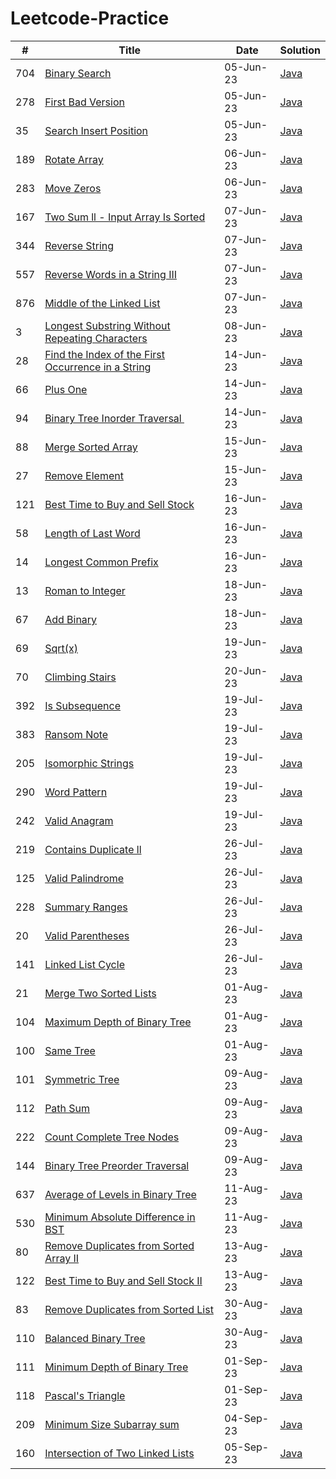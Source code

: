 # Leetcode-Practice

| # | Title                                                                                                                                                                                                   | Date      | Solution |
| ------ | ------------------------------------------------------------------------------------------------------------------------------------------------------------------------------------------------------- | --------- |--------- |
| 704    | [Binary Search](https://leetcode.com/problems/binary-search/description/?envType=study-plan&envId=algorithm-i&plan=algorithm)                                                                           | 05-Jun-23 | [Java](/BinarySearch/704_Binary_Search.java)|
| 278    | [First Bad Version](https://leetcode.com/problems/first-bad-version/description/?envType=study-plan&envId=algorithm-i&plan=algorithm)                                                                   | 05-Jun-23 |[Java](/BinarySearch/278_First_Bad_Version.java)|
| 35     | [Search Insert Position](https://leetcode.com/problems/search-insert-position/description/?envType=study-plan&envId=algorithm-i&plan=algorithm)                                                         | 05-Jun-23 |[Java](/BinarySearch/35_Search_Insert_Position.java)|
| 189    | [Rotate Array](https://leetcode.com/problems/rotate-array/description/?envType=study-plan&envId=algorithm-i&plan=algorithm)                                                                             | 06-Jun-23 |[Java](/TwoPointers/189_Rotate_Array.java)|
| 283    | [Move Zeros](https://leetcode.com/problems/move-zeroes/description/?envType=study-plan&envId=algorithm-i&plan=algorithm)                                                                                | 06-Jun-23 |[Java](/TwoPointers/283_Move_Zeros.java)|
| 167    | [Two Sum ll - Input Array Is Sorted](https://leetcode.com/problems/two-sum-ii-input-array-is-sorted/description/?envType=study-plan&envId=algorithm-i&plan=algorithm)                                   | 07-Jun-23 |[Java](/TwoPointers/167_Two_Sum_ll.java)|
| 344    | [Reverse String](https://leetcode.com/problems/reverse-string/description/?envType=study-plan&envId=algorithm-i&plan=algorithm)                                                                         | 07-Jun-23 |[Java](/TwoPointers/344_Reverse_String.java)|
| 557    | [Reverse Words in a String III](https://leetcode.com/problems/reverse-words-in-a-string-iii/description/?envType=study-plan&envId=algorithm-i&plan=algorithm)                                          | 07-Jun-23 |[Java](/TwoPointers/557_Reverse_Words_in_a_String_lll.java)|
| 876    | [Middle of the Linked List](https://leetcode.com/problems/middle-of-the-linked-list/description/?envType=study-plan&envId=algorithm-i&plan=algorithm)                                                   | 07-Jun-23 |[Java](/TwoPointers/876_Middle_of_the_Linked_List.java)|
| 3      | [Longest Substring Without Repeating Characters](https://leetcode.com/problems/longest-substring-without-repeating-characters/description/?envType=study-plan&envId=algorithm-i&plan=algorithm)         | 08-Jun-23 |[Java](/SlidingWindow/3_Longest_Substring_Without_Repeating_Characters.java)|
| 28     | [Find the Index of the First Occurrence in a String](https://leetcode.com/problems/find-the-index-of-the-first-occurrence-in-a-string/description/?envType=featured-list&envId=top-interview-questions) | 14-Jun-23 |[Java](/TwoPointers/28_Find_Index_of_First_Occurence_in_String.java)|
| 66     | [Plus One](https://leetcode.com/problems/plus-one/description/?envType=featured-list&envId=top-interview-questions)                                                                                     | 14-Jun-23 |[Java](/Others/66_Plus_One.java)|
| 94     | [Binary Tree Inorder Traversal  ](https://leetcode.com/problems/binary-tree-inorder-traversal/description/?envType=featured-list&envId=top-interview-questions)                                         | 14-Jun-23 |[Java](/BinaryTree/94_Binary_Tree_Inorder_Traversal.java)|
| 88     | [Merge Sorted Array](https://leetcode.com/problems/merge-sorted-array/description/?envType=study-plan-v2&envId=top-interview-150)                                                                       | 15-Jun-23 |[Java](/TwoPointers/88_Merged_Sorted_Array.java)|
| 27     | [Remove Element](https://leetcode.com/problems/remove-element/description/?envType=study-plan-v2&envId=top-interview-150)                                                                               | 15-Jun-23 |[Java](/TwoPointers/22_Remove_Element.java)|
| 121    | [Best Time to Buy and Sell Stock](https://leetcode.com/problems/best-time-to-buy-and-sell-stock/description/?envType=study-plan-v2&envId=top-interview-150)                                             | 16-Jun-23 |[Java](/DP/121_Best_Time_to_Buy_and_Sell_Stock.java)|
| 58     | [Length of Last Word](https://leetcode.com/problems/length-of-last-word/description/?envType=study-plan-v2&envId=top-interview-150)                                                                     | 16-Jun-23 |[Java](/Others/58_Length_of_Last_Word.java)|
| 14     | [Longest Common Prefix](https://leetcode.com/problems/longest-common-prefix/description/?envType=study-plan-v2&envId=top-interview-150)                                                                 | 16-Jun-23 |[Java](/Others/14_Longest_Common_Prefix.java)|
| 13     | [Roman to Integer](https://leetcode.com/problems/roman-to-integer/description/)                                                                                                                         | 18-Jun-23 |[Java](/HashTable/13_Roman_to_Integer.java)|
| 67     | [Add Binary](https://leetcode.com/problems/add-binary/)                                                                                                                                                 | 18-Jun-23 |[Java](/Others/67_Add_Binary.java)|
| 69     | [Sqrt(x)](https://leetcode.com/problems/sqrtx/description/)                                                                                                                                             | 19-Jun-23 |[Java](/BinarySearch/69_sqrt_x.java)|
| 70     | [Climbing Stairs](https://leetcode.com/problems/climbing-stairs/description/)                                                                                                                           | 20-Jun-23 |[Java](/DP/70_Climbing_Stairs.java)|
| 392    | [Is Subsequence](https://leetcode.com/problems/is-subsequence/description/?envType=study-plan-v2&envId=top-interview-150)                                                                               | 19-Jul-23 |[Java](/TwoPointers/392_Is_Subsequence.java)|
| 383    | [Ransom Note](https://leetcode.com/problems/ransom-note/description/?envType=study-plan-v2&envId=top-interview-150)                                                                                     | 19-Jul-23 |[Java](/HashTable/383_Ransom_Note.java)|
| 205    | [Isomorphic Strings](https://leetcode.com/problems/isomorphic-strings/description/?envType=study-plan-v2&envId=top-interview-150)                                                                       | 19-Jul-23 |[Java](/HashTable/205_Isomorphic_Strings.java)|
| 290    | [Word Pattern](https://leetcode.com/problems/word-pattern/description/?envType=study-plan-v2&envId=top-interview-150)                                                                                   | 19-Jul-23 |[Java](/HashTable/290_Word_Pattern.java)|
| 242    | [Valid Anagram](https://leetcode.com/problems/valid-anagram/submissions/998984979/?envType=study-plan-v2&envId=top-interview-150)                                                                       | 19-Jul-23 |[Java](/HashTable/242_Valid_Anagram.java)|
| 219    | [Contains Duplicate ll](https://leetcode.com/problems/contains-duplicate-ii/description/?envType=study-plan-v2&envId=top-interview-150)                                                                 | 26-Jul-23 |[Java](/HashTable/219_Contains_Duplicate_ll.java)|
| 125    | [Valid Palindrome](https://leetcode.com/problems/valid-palindrome/description/?envType=study-plan-v2&envId=top-interview-150)                                                                           | 26-Jul-23 |[Java](/TwoPointers/125_Valid_Palindrome.java)|
| 228    | [Summary Ranges](https://leetcode.com/problems/summary-ranges/description/?envType=study-plan-v2&envId=top-interview-150)                                                                               | 26-Jul-23 |[Java](/Others/228_Summary_Ranges.java)|
| 20     | [Valid Parentheses](https://leetcode.com/problems/valid-parentheses/description/?envType=study-plan-v2&envId=top-interview-150)                                                                         | 26-Jul-23 |[Java](/Others/20_Valid_Parenthesis.java)|
| 141    | [Linked List Cycle](https://leetcode.com/problems/linked-list-cycle/description/?envType=study-plan-v2&envId=top-interview-150)                                                                         | 26-Jul-23 |[Java](/LinkedList/141_Linked_List_Cycle.java)|
| 21     | [Merge Two Sorted Lists](https://leetcode.com/problems/merge-two-sorted-lists/description/?envType=study-plan-v2&envId=top-interview-150)                                                               | 01-Aug-23 |[Java](/LinkedList/21_Merge_Two_Sorted_Lists.java)|
| 104    | [Maximum Depth of Binary Tree](https://leetcode.com/problems/maximum-depth-of-binary-tree/description/?envType=study-plan-v2&envId=top-interview-150)                                                   | 01-Aug-23 |[Java](/BinaryTree/104_Maximum_Depth_of_Binary_Tree.java)|
| 100    | [Same Tree](https://leetcode.com/problems/same-tree/description/?envType=study-plan-v2&envId=top-interview-150)                                                                                         | 01-Aug-23 |[Java](/BinaryTree/100_Same_Tree.java)|
| 101    | [Symmetric Tree](https://leetcode.com/problems/symmetric-tree/description/?envType=study-plan-v2&envId=top-interview-150)                                                                               | 09-Aug-23 |[Java](/BinaryTree/101_Symmetric_Tree.java)|
| 112    | [Path Sum](https://leetcode.com/problems/path-sum/description/?envType=study-plan-v2&envId=top-interview-150)                                                                                           | 09-Aug-23 |[Java](/BinaryTree/112_Path_Sum.java)|
| 222    | [Count Complete Tree Nodes](https://leetcode.com/problems/count-complete-tree-nodes/)                                                                                                                   | 09-Aug-23 |[Java](/BinaryTree/222_Count_Complete_Tree_Nodes.java)|
| 144    | [Binary Tree Preorder Traversal](https://leetcode.com/problems/binary-tree-preorder-traversal/)                                                                                                         | 09-Aug-23 |[Java](/BinarySearch/144_Binary_Tree_Preorder_Traversal.java)|
| 637    | [Average of Levels in Binary Tree](https://leetcode.com/problems/average-of-levels-in-binary-tree/)                                                                                                     | 11-Aug-23 |[Java](/BinaryTree/637_Average_of_Levels_in_Binary_Tree.java)|
| 530    | [Minimum Absolute Difference in BST](https://leetcode.com/problems/minimum-absolute-difference-in-bst/)                                                                                                 | 11-Aug-23 |[Java](/BinarySearchTree/530_Minimum_Absolute_Difference_in_BST.java)|
| 80     | [Remove Duplicates from Sorted Array II](https://leetcode.com/problems/remove-duplicates-from-sorted-array-ii/)                                                                                         | 13-Aug-23 |[Java](/TwoPointers/80_Remove_Duplicates_from_Sorted_Array_ll.java)|
| 122    | [Best Time to Buy and Sell Stock II](https://leetcode.com/problems/best-time-to-buy-and-sell-stock-ii/)                                                                                                 | 13-Aug-23 |[Java](/DP/122_Best_Time_to_Buy_and_Sell_Stock_ll.java)|
| 83    | [Remove Duplicates from Sorted List](https://leetcode.com/problems/remove-duplicates-from-sorted-list/description/)                                                                                                 | 30-Aug-23 |[Java](/LinkedList/83_Remove_Duplicates_from_Sorted_List.java)|
| 110    | [Balanced Binary Tree](https://leetcode.com/problems/balanced-binary-tree/description/)                                                                                                 | 30-Aug-23 |[Java](/BinaryTree/110_Balanced_Binary_Tree.java)|
| 111    | [Minimum Depth of Binary Tree](https://leetcode.com/problems/minimum-depth-of-binary-tree/description/)                                                                                                 | 01-Sep-23 |[Java](/BinaryTree/111_Minimum_Depth_of_Binary_Tree.java)|
| 118    | [Pascal's Triangle](https://leetcode.com/problems/pascals-triangle/description/)                                                                                                 | 01-Sep-23 |[Java](/DP/118_Pascals_Triangle.java)|
| 209    | [Minimum Size Subarray sum](https://leetcode.com/problems/minimum-size-subarray-sum/description/)                                                                                                 | 04-Sep-23 |[Java](/SlidingWindow/209_Minimum_Size_Subarray_Sum.java)|
| 160    | [Intersection of Two Linked Lists](https://leetcode.com/problems/intersection-of-two-linked-lists/description/)                                                                                                 | 05-Sep-23 |[Java](/LinkedList/160_Intersection_of_Two_Linked_Lists.java)|